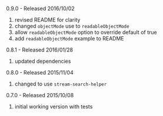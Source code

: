 
0.9.0 - Released 2016/10/02

1. revised README for clarity
2. changed `objectMode` use to `readableObjectMode`
3. allow `readableObjectMode` option to override default of true
4. add `readableObjectMode` example to README


0.8.1 - Released 2016/01/28

1. updated dependencies


0.8.0 - Released 2015/11/04

1. changed to use `stream-search-helper`


0.7.0 - Released 2015/10/08

1. initial working version with tests
